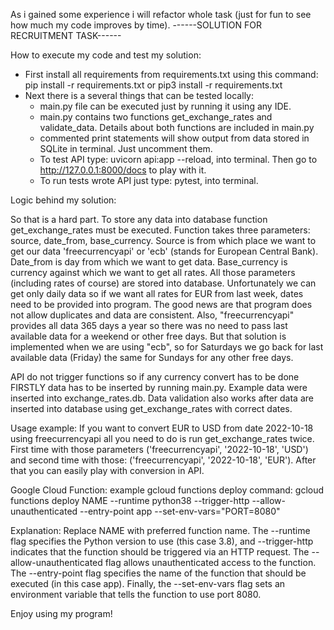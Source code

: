As i gained some experience i will refactor whole task (just for fun to see how much my code improves by time).
------SOLUTION FOR RECRUITMENT TASK------

How to execute my code and test my solution: 
- First install all requirements from requirements.txt using this command:  pip install -r requirements.txt or pip3 install -r requirements.txt
- Next there is a several things that can be tested locally:
    - main.py file can be executed just by running it using any IDE. 
    - main.py contains two functions get_exchange_rates and validate_data. Details about both functions are included in main.py
    - commented print statements will show output from data stored in SQLite in terminal. Just uncomment them.
    - To test API type: uvicorn api:app --reload, into terminal. Then go to http://127.0.0.1:8000/docs to play with it. 
    - To run tests wrote API just type: pytest, into terminal.

Logic behind my solution:

So that is a hard part. To store any data into database function get_exchange_rates must be executed. Function takes three parameters: source, date_from, base_currency. Source is from which place we want to get our data 'freecurrencyapi' or 'ecb' (stands for European Central Bank). Date_from is day from which we want to get data. Base_currency is currency against which we want to get all rates. 
All those parameters (including rates of course) are stored into database. 
Unfortunately we can get only daily data so if we want all rates for EUR from last week, dates need to be provided into program. 
The good news are that program does not allow duplicates and data are consistent. Also, "freecurrencyapi" provides all data 365 days a year so there was no need to pass last available data for a weekend or other free days. But that solution is implemented when we are using "ecb", so for Saturdays we go back for last available data (Friday) the same for Sundays for any other free days. 

API do not trigger functions so if any currency convert has to be done FIRSTLY data has to be inserted by running main.py. Example data were inserted into exchange_rates.db.
Data validation also works after data are inserted into database using get_exchange_rates with correct dates.

Usage example:
If you want to convert EUR to USD from date 2022-10-18 using freecurrencyapi all you need to do is run get_exchange_rates twice. First time with those parameters ('freecurrencyapi', '2022-10-18', 'USD') and second time with those: ('freecurrencyapi', '2022-10-18', 'EUR').
After that you can easily play with conversion in API. 

Google Cloud Function:
example gcloud functions deploy command: 
gcloud functions deploy NAME --runtime python38 --trigger-http --allow-unauthenticated --entry-point app --set-env-vars="PORT=8080"

Explanation:
Replace NAME with preferred function name. The --runtime flag specifies the Python version to use (this case 3.8), and --trigger-http indicates that the function should be triggered via an HTTP request. The --allow-unauthenticated flag allows unauthenticated access to the function. The --entry-point flag specifies the name of the function that should be executed (in this case app). Finally, the --set-env-vars flag sets an environment variable that tells the function to use port 8080.

Enjoy using my program! 
